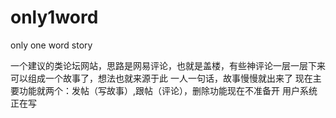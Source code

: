# only1word
only one word story

一个建议的类论坛网站，思路是网易评论，也就是盖楼，有些神评论一层一层下来可以组成一个故事了，想法也就来源于此
一人一句话，故事慢慢就出来了
现在主要功能就两个：发帖（写故事）,跟帖（评论），删除功能现在不准备开
用户系统正在写

